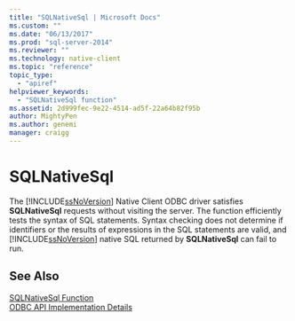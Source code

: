 ```yaml
---
title: "SQLNativeSql | Microsoft Docs"
ms.custom: ""
ms.date: "06/13/2017"
ms.prod: "sql-server-2014"
ms.reviewer: ""
ms.technology: native-client
ms.topic: "reference"
topic_type: 
  - "apiref"
helpviewer_keywords: 
  - "SQLNativeSql function"
ms.assetid: 2d999fec-9e22-4514-ad5f-22a64b82f95b
author: MightyPen
ms.author: genemi
manager: craigg
---
```

# SQLNativeSql
  The [!INCLUDE[ssNoVersion](../../includes/ssnoversion-md.md)] Native Client ODBC driver satisfies **SQLNativeSql** requests without visiting the server. The function efficiently tests the syntax of SQL statements. Syntax checking does not determine if identifiers or the results of expressions in the SQL statements are valid, and [!INCLUDE[ssNoVersion](../../includes/ssnoversion-md.md)] native SQL returned by **SQLNativeSql** can fail to run.  
  
## See Also  
 [SQLNativeSql Function](https://go.microsoft.com/fwlink/?LinkID=59358)   
 [ODBC API Implementation Details](odbc-api-implementation-details.md)  
  
  
